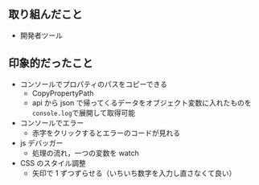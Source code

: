 ## 取り組んだこと

- 開発者ツール

## 印象的だったこと

- コンソールでプロパティのパスをコピーできる
  - CopyPropertyPath
  - api から json で帰ってくるデータをオブジェクト変数に入れたものを`console.log`で展開して取得可能
- コンソールでエラー
  - 赤字をクリックするとエラーのコードが見れる
- js デバッガー
  - 処理の流れ，一つの変数を watch
- CSS のスタイル調整
  - 矢印で 1 ずつずらせる（いちいち数字を入力し直さなくて良い）
